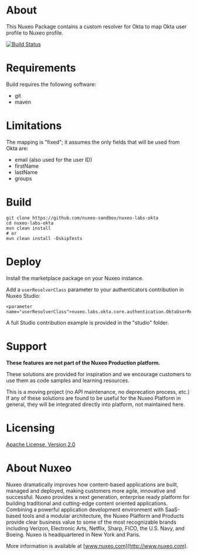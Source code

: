 # About

This Nuxeo Package contains a custom resolver for Okta to map Okta user profile to Nuxeo profile.

[![Build Status](https://qa.nuxeo.org/jenkins/buildStatus/icon?job=Sandbox/sandbox_nuxeo-labs-okta-master)](https://qa.nuxeo.org/jenkins/job/Sandbox/job/sandbox_nuxeo-labs-okta-master/)

# Requirements

Build requires the following software:
- git
- maven

# Limitations

The mapping is "fixed"; it assumes the only fields that will be used from Okta are:

* email (also used for the user ID)
* firstName
* lastName
* groups

# Build

```
git clone https://github.com/nuxeo-sandbox/nuxeo-labs-okta
cd nuxeo-labs-okta
mvn clean install
# or 
mvn clean install -DskipTests
```

# Deploy

Install the marketplace package on your Nuxeo instance.

Add a `userResolverClass` parameter to your authenticators contribution in Nuxeo Studio:

```
<parameter name="userResolverClass">nuxeo.labs.okta.core.authentication.OktaUserResolver</parameter>
```

A full Studio contribution example is provided in the "studio" folder. 

# Support

**These features are not part of the Nuxeo Production platform.**

These solutions are provided for inspiration and we encourage customers to use them as code samples and learning resources.

This is a moving project (no API maintenance, no deprecation process, etc.) If any of these solutions are found to be useful for the Nuxeo Platform in general, they will be integrated directly into platform, not maintained here.

# Licensing

[Apache License, Version 2.0](http://www.apache.org/licenses/LICENSE-2.0)

# About Nuxeo

Nuxeo dramatically improves how content-based applications are built, managed and deployed, making customers more agile, innovative and successful. Nuxeo provides a next generation, enterprise ready platform for building traditional and cutting-edge content oriented applications. Combining a powerful application development environment with SaaS-based tools and a modular architecture, the Nuxeo Platform and Products provide clear business value to some of the most recognizable brands including Verizon, Electronic Arts, Netflix, Sharp, FICO, the U.S. Navy, and Boeing. Nuxeo is headquartered in New York and Paris.

More information is available at [www.nuxeo.com](http://www.nuxeo.com).
